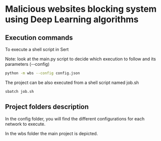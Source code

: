 # Malicious websites blocking system using Deep Learning algorithms

## Execution commands 

To execute a shell script in Sert 

Note: look at the main.py script to decide which execution to follow and its parameters (--config)

```bash
python -m wbs --config config.json
```

The project can be also executed from a shell script named job.sh
```bash
sbatch job.sh
```


## Project folders description

In the config folder, you will find the different configurations for each network to execute.

In the wbs folder the main project is depicted. 
